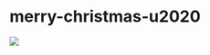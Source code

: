 # merry-christmas-u2020
![](https://github.com/nondejus/merry-christmas/blob/main/islan-MRF-345.gif)
